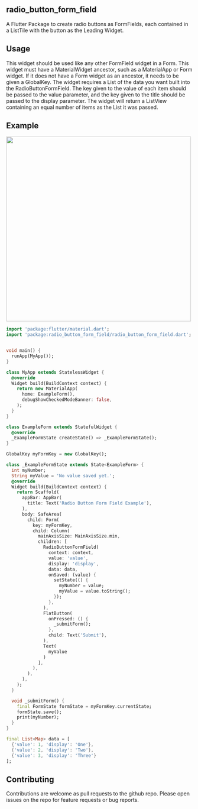 ## radio_button_form_field

 A Flutter Package to create radio buttons as FormFields, each contained in a ListTile with the button as the Leading Widget.


## Usage

This widget should be used like any other FormField widget in a Form.
This widget must have a MaterialWidget ancestor, such as a MaterialApp or Form widget.
If it does not have a Form widget as an ancestor, it needs to be given a GlobalKey.
The widget requires a List<Map> of the data you want built into the RadioButtonFormField.
The key given to the value of each item should be passed to the value parameter, 
and the key given to the title should be passed to the display parameter.
The widget will return a ListView containing an equal number of items as the List it was passed.

## Example

<img src="https://user-images.githubusercontent.com/65566908/95244536-1cab7700-07e0-11eb-8d8c-169f811bed84.gif" height="500">

```dart
import 'package:flutter/material.dart';
import 'package:radio_button_form_field/radio_button_form_field.dart';


void main() {
  runApp(MyApp());
}

class MyApp extends StatelessWidget {
  @override
  Widget build(BuildContext context) {
    return new MaterialApp(
      home: ExampleForm(),
      debugShowCheckedModeBanner: false,
    );
  }
}

class ExampleForm extends StatefulWidget {
  @override
  _ExampleFormState createState() => _ExampleFormState();
}

GlobalKey myFormKey = new GlobalKey();

class _ExampleFormState extends State<ExampleForm> {
  int myNumber;
  String myValue = 'No value saved yet.';
  @override
  Widget build(BuildContext context) {
    return Scaffold(
      appBar: AppBar(
        title: Text('Radio Button Form Field Example'),
      ),
      body: SafeArea(
        child: Form(
          key: myFormKey,
          child: Column(
            mainAxisSize: MainAxisSize.min,
            children: [
              RadioButtonFormField(
                context: context,
                value: 'value',
                display: 'display',
                data: data,
                onSaved: (value) {
                  setState(() {
                    myNumber = value;
                    myValue = value.toString();
                  });
                },
              ),
              FlatButton(
                onPressed: () {
                  _submitForm();
                },
                child: Text('Submit'),
              ),
              Text(
                myValue
              )
            ],
          ),
        ),
      ),
    );
  }

  void _submitForm() {
    final FormState formState = myFormKey.currentState;
    formState.save();
    print(myNumber);
  }
}

final List<Map> data = [
  {'value': 1, 'display': 'One'},
  {'value': 2, 'display': 'Two'},
  {'value': 3, 'display': 'Three'}
];
```

## Contributing

Contributions are welcome as pull requests to the github repo.
Please open issues on the repo for feature requests or bug reports.
